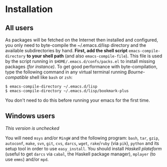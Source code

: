 Installation
============

All users
---------

As packages will be fetched on the Internet then installed and configured, you only need to byte-compile the ~/.emacs.d/lisp directory and the available subdirectories by hand. **First, add the shell script** `emacs-compile-directory` **to your shell path** (and also `emacs-compile-file`). This file is used by the script running in `$HOME/.emacs.d/confs/packs.el` to install missing packages *(for instance)*. To get good performance with byte-compilation, type the following command in any virtual terminal running *Bourne-compatible* shell like `bash` or `zsh`:

    $ emacs-compile-directory ~/.emacs.d/lisp
    $ emacs-compile-directory ~/.emacs.d/lisp/bookmark-plus

You don't need to do this before running your emacs for the first time.

Windows users
-------------

*This version is unchecked*

You will need `msys` and/or `MingW` and the following program: `bash`, `tar`, `gzip`, `autoconf`, `make`, `svn`, `git`, `cvs`, `darcs`, `wget`, `rake`/`ruby` (via `pik`), `python` and its setup tool in order to use `easy_install`. You should install *Haskell plateform* (useful to get `darcs` via `cabal`, the Haskell package manager), `mplayer` (to use `emms`) and/or `mpd`.
